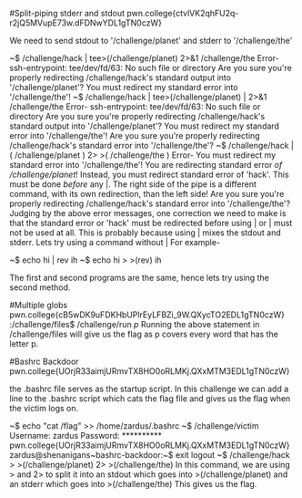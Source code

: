 #Split-piping stderr and stdout
pwn.college{ctvlVK2qhFU2q-r2jQ5MVupE73w.dFDNwYDL1gTN0czW}

We need to send stdout to '/challenge/planet' and stderr to '/challenge/the'

~$ /challenge/hack | tee>(/challenge/planet) 2>&1 /challenge/the
Error-
ssh-entrypoint: tee/dev/fd/63: No such file or directory
Are you sure you're properly redirecting /challenge/hack's standard output into '/challenge/planet'?
You must redirect my standard error into '/challenge/the'!
~$ /challenge/hack | tee>(/challenge/planet) | 2>&1 /challenge/the
Error- 
ssh-entrypoint: tee/dev/fd/63: No such file or directory
Are you sure you're properly redirecting /challenge/hack's standard output into '/challenge/planet'?
You must redirect my standard error into '/challenge/the'!
Are you sure you're properly redirecting /challenge/hack's standard error into '/challenge/the'?
~$ /challenge/hack | ( /challenge/planet ) 2> >( /challenge/the )
Error- 
You must redirect my standard error into '/challenge/the'!
You are redirecting standard error *of /challenge/planet*! Instead, you must redirect standard error of 'hack'.
This must be done *before* any |. The right side of the pipe is a different command, with its own redirection, than the left side!
Are you sure you're properly redirecting /challenge/hack's standard error into '/challenge/the'?
Judging by the above error messages, one correction we need to make is that the standard error or 'hack' must be redirected before using | or | must not be used at all.
This is probably because using | mixes the stdout and stderr.
Lets try using a command without |
For example-

~$ echo hi | rev
ih
~$ echo hi > >(rev)
ih

The first and second programs are the same, hence lets try using the second method.









#Multiple globs
pwn.college{cB5wDK9uFDKHbUPlrEyLFBZi_9W.QXycTO2EDL1gTN0czW}
:/challenge/files$ /challenge/run *p*
Running the above statement in /challenge/files will give us the flag as p covers every word that has the letter p.






#Bashrc Backdoor
pwn.college{UOrjR33aimjURmvTX8HO0oRLMKj.QXxMTM3EDL1gTN0czW}

the .bashrc file serves as the startup script.
In this challenge we can add a line to the .bashrc script which cats the flag file and gives us the flag when the victim logs on.

~$ echo "cat /flag" >> /home/zardus/.bashrc
~$ /challenge/victim
Username: zardus
Password: **********
pwn.college{UOrjR33aimjURmvTX8HO0oRLMKj.QXxMTM3EDL1gTN0czW}
zardus@shenanigans~bashrc-backdoor:~$ exit
logout
~$ /challenge/hack > >(/challenge/planet) 2> >(/challenge/the)
In this command, we are using > and 2> to split it into an stdout which goes into >(/challenge/planet) and an stderr which goes into >(/challenge/the)
This gives us the flag.
